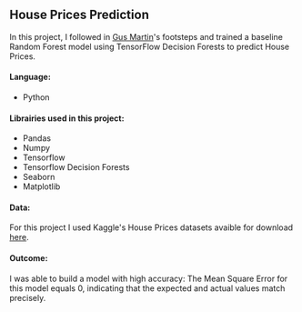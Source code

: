 ## House Prices Prediction

In this project, I followed in [Gus Martin](https://linktr.ee/gusthema)'s footsteps and trained a baseline Random Forest model using TensorFlow Decision Forests to predict House Prices. 

#### Language:
- Python

#### Librairies used in this project:
- Pandas
- Numpy
- Tensorflow
- Tensorflow Decision Forests
- Seaborn
- Matplotlib

#### Data:
For this project I used Kaggle's House Prices datasets avaible for download [here](https://www.kaggle.com/competitions/house-prices-advanced-regression-techniques/data).

#### Outcome:
I was able to build a model with high accuracy: The Mean Square Error for this model equals 0, indicating that the expected and actual values match precisely.

